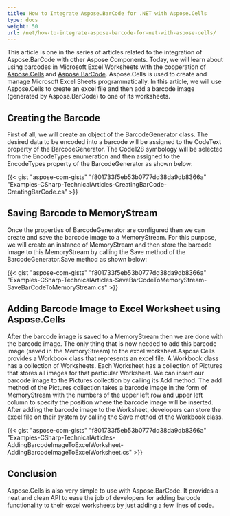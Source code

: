 ```yaml
---
title: How to Integrate Aspose.BarCode for .NET with Aspose.Cells
type: docs
weight: 50
url: /net/how-to-integrate-aspose-barcode-for-net-with-aspose-cells/
---
```


This article is one in the series of articles related to the integration of Aspose.BarCode with other Aspose Components. Today, we will learn about using barcodes in Microsoft Excel Worksheets with the cooperation of [Aspose.Cells](https://products.aspose.com/cells/net) and [Aspose.BarCode](https://products.aspose.com/barcode/net). Aspose.Cells is used to create and manage Microsoft Excel Sheets programmatically. In this article, we will use Aspose.Cells to create an excel file and then add a barcode image (generated by Aspose.BarCode) to one of its worksheets.
## **Creating the Barcode**
First of all, we will create an object of the BarcodeGenerator class. The desired data to be encoded into a barcode will be assigned to the CodeText property of the BarcodeGenerator. The Code128 symbology will be selected from the EncodeTypes enumeration and then assigned to the EncodeTypes property of the BarcodeGenerator as shown below:

{{< gist "aspose-com-gists" "f801733f5eb53b0777dd38da9db8366a" "Examples-CSharp-TechnicalArticles-CreatingBarCode-CreatingBarCode.cs" >}}
## **Saving Barcode to MemoryStream**
Once the properties of BarcodeGenerator are configured then we can create and save the barcode image to a MemoryStream. For this purpose, we will create an instance of MemoryStream and then store the barcode image to this MemoryStream by calling the Save method of the BarcodeGenerator.Save method as shown below:

{{< gist "aspose-com-gists" "f801733f5eb53b0777dd38da9db8366a" "Examples-CSharp-TechnicalArticles-SaveBarCodeToMemoryStream-SaveBarCodeToMemoryStream.cs" >}}
## **Adding Barcode Image to Excel Worksheet using Aspose.Cells**
After the barcode image is saved to a MemoryStream then we are done with the barcode image. The only thing that is now needed to add this barcode image (saved in the MemoryStream) to the excel worksheet.Aspose.Cells provides a Workbook class that represents an excel file. A Workbook class has a collection of Worksheets. Each Worksheet has a collection of Pictures that stores all images for that particular Worksheet. We can insert our barcode image to the Pictures collection by calling its Add method. The add method of the Pictures collection takes a barcode image in the form of MemoryStream with the numbers of the upper left row and upper left column to specify the position where the barcode image will be inserted. After adding the barcode image to the Worksheet, developers can store the excel file on their system by calling the Save method of the Workbook class.

{{< gist "aspose-com-gists" "f801733f5eb53b0777dd38da9db8366a" "Examples-CSharp-TechnicalArticles-AddingBarcodeImageToExcelWorksheet-AddingBarcodeImageToExcelWorksheet.cs" >}}
## **Conclusion**
Aspose.Cells is also very simple to use with Aspose.BarCode. It provides a neat and clean API to ease the job of developers for adding barcode functionality to their excel worksheets by just adding a few lines of code.
